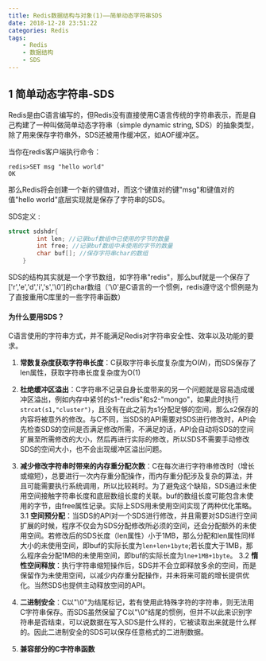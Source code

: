 ```yaml
---
title: Redis数据结构与对象(1)——简单动态字符串SDS
date: 2018-12-28 23:51:22
categories: Redis
tags: 
    - Redis
    - 数据结构
    - SDS
---
```


## 1 简单动态字符串-SDS
Redis是由C语言编写的，但Redis没有直接使用C语言传统的字符串表示，而是自己构建了一种叫做简单动态字符串（simple dynamic string, SDS）的抽象类型，除了用来保存字符串外，SDS还被用作缓冲区，如AOF缓冲区。
<!--more-->
当你在redis客户端执行命令：

    redis>SET msg "hello world"
    OK

那么Redis将会创建一个新的键值对，而这个键值对的键"msg"和键值对的值"hello world"底层实现就是保存了字符串的SDS。

SDS定义
: 
``` c
struct sdshdr{
        int len; //记录buf数组中已使用的字节的数量
        int free; //记录buf数组中未使用的字节的数量
        char buf[]; //保存字符串char的数组
    }
``` 
SDS的结构其实就是一个字节数组，如字符串"redis"，那么buf就是一个保存了['r','e','d','i','s','\0']的char数组（'\0'是C语言的一个惯例，redis遵守这个惯例是为了直接重用C库里的一些字符串函数）

#### 为什么要用SDS？
C语言使用的字符串方式，并不能满足Redis对字符串安全性、效率以及功能的要求。

1. **常数复杂度获取字符串长度**：C获取字符串长度复杂度为O(*N*)，而SDS保存了len属性，获取字符串长度复杂度为O(1)
 
2. **杜绝缓冲区溢出**：C字符串不记录自身长度带来的另一个问题就是容易造成缓冲区溢出，例如内存中紧邻的s1-"redis"和s2-"mongo"，如果此时执行`strcat(s1,"cluster")`，且没有在此之前为s1分配足够的空间，那么s2保存的内容将被意外的修改。与C不同，当SDS的API需要对SDS进行修改时，API会先检查SDS的空间是否满足修改所需，不满足的话，API会自动将SDS的空间扩展至所需修改的大小，然后再进行实际的修改，所以SDS不需要手动修改SDS的空间大小，也不会出现缓冲区溢出问题。

3. **减少修改字符串时带来的内存重分配次数**：C在每次进行字符串修改时（增长或缩短），总要进行一次内存重分配操作，而内存重分配涉及复杂的算法，并且可能需要执行系统调用，所以比较耗时。为了避免这个缺陷，SDS通过未使用空间接触字符串长度和底层数组长度的关联。buf的数组长度可能包含未使用的字节，由free属性记录。实际上SDS用未使用空间实现了两种优化策略。
 3.1 **空间预分配**：当SDS的API对一个SDS进行修改，并且需要对SDS进行空间扩展的时候，程序不仅会为SDS分配修改所必须的空间，还会分配额外的未使用空间。若修改后的SDS长度（len属性）小于1MB，那么分配和len属性同样大小的未使用空间，即buf的实际长度为`len+len+1byte`;若长度大于1MB，那么程序会分配1MB的未使用空间，即buf的实际长度为`lne+1MB+1byte`。
 3.2 **惰性空间释放**：执行字符串缩短操作后，SDS并不会立即释放多余的空间，而是保留作为未使用空间，以减少内存重分配操作，并未将来可能的增长提供优化。当然SDS也提供主动释放空间的API。

4. **二进制安全**：C以"\0"为结尾标记，若有使用此特殊字符的字符串，则无法用C字符串保存。而SDS虽然保留了C以"\0"结尾的惯例，但并不以此来识别字符串是否结束，可以说数据在写入SDS是什么样的，它被读取出来就是什么样的。因此二进制安全的SDS可以保存任意格式的二进制数据。

5. **兼容部分的C字符串函数**